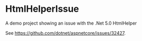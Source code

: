 # HtmlHelperIssue
A demo project showing an issue with the .Net 5.0 HtmlHelper

See https://github.com/dotnet/aspnetcore/issues/32427.
